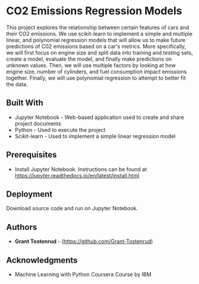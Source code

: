 # CO2 Emissions Regression Models

This project explores the relationship between certain features of cars and their CO2 emissions. We use scikit-learn to implement a simple and multiple linear, and polynomial regression models that will allow us to make future predictions of C02 emissions based on a car's metrics. More specifically, we will first focus on engine size and split data into training and testing sets, create a model, evaluate the model, and finally make predictions on unknown values. Then, we will use multiple factors by looking at how engine size, number of cylinders, and fuel consumption impact emissions together. Finally, we will use polynomial regression to attempt to better fit the data.

## Built With

* Jupyter Notebook - Web-based application used to create and share project documents
* Python - Used to execute the project
* Scikit-learn - Used to implement a simple linear regression model

## Prerequisites
* Install Jupyter Notebook. Instructions can be found at https://jupyter.readthedocs.io/en/latest/install.html

## Deployment

Download source code and run on Jupyter Notebook.

## Authors

* **Grant Tostenrud** - (https://github.com/Grant-Tostenrud)

## Acknowledgments

* Machine Learning with Python Coursera Course by IBM
